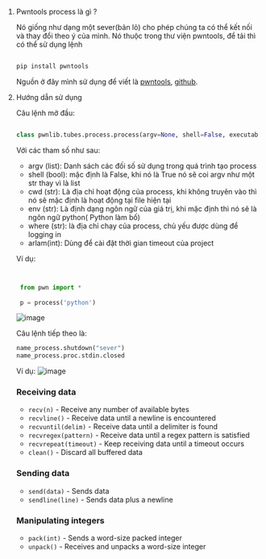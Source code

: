 
1. Pwntools process là gì ?

   Nó giống như dạng một sever(bản lỏ) cho phép chúng ta có thể kết nối và thay đổi theo ý của mình. Nó thuộc trong thư viện pwntools, để tải thì có thể sử dụng lệnh

   ```python

   pip install pwntools

   ```

   Nguồn ở đây mình sử dụng để viết là [pwntools](https://docs.pwntools.com/en/stable/tubes/processes.html), [github](https://github.com/Gallopsled/pwntools-tutorial/blob/master/tubes.md?plain=1).

2. Hướng dẫn sử dụng

   Câu lệnh mở đầu:

   ```python

   class pwnlib.tubes.process.process(argv=None, shell=False, executable=None, cwd=None, env=None, stdin=-1, stdout=<pwnlib.tubes.process.PTY object>, stderr=-2, close_fds=True, preexec_fn=<function process.<lambda>>, raw=True, aslr=None, setuid=None, where='local', display=None, alarm=None, *args, **kwargs)


   ```

   Với các tham số như sau:
   + argv (list): Danh sách các đối số sử dụng trong quá trình tạo process
   + shell (bool): mặc định là False, khi nó là True nó sẽ coi argv như một str thay vì là list
   + cwd (str): Là địa chỉ hoạt động của process, khi không truyên vào thì nó sẽ mặc định là hoạt động tại file hiện tại
   + env (str): Là định dạng ngôn ngữ của giá trị, khi mặc định thì nó sẽ là ngôn ngữ python( Python làm bố)
   + where (str): là địa chỉ chạy của process, chủ yếu được dùng để logging in
   + arlam(int): Dùng để cài đặt thời gian timeout của project

   Ví dụ:
   ```python

   
    from pwn import *
    
    p = process('python')

   ```

   ![image](https://github.com/MinhFanBoy/KCSC_tranning/assets/145200520/91966f3f-d8f5-42ab-a396-fd0f41b29de0)

   Câu lệnh tiếp theo là:
   ```python
   name_process.shutdown("sever")
   name_process.proc.stdin.closed
   ```
   Ví dụ:
   ![image](https://github.com/MinhFanBoy/KCSC_tranning/assets/145200520/09bdbf6c-953b-4958-acb8-8e78a3928e85)

      ### Receiving data
   
   - `recv(n)` - Receive any number of available bytes
   - `recvline()` - Receive data until a newline is encountered
   - `recvuntil(delim)` - Receive data until a delimiter is found
   - `recvregex(pattern)` - Receive data until a regex pattern is satisfied
   - `recvrepeat(timeout)` - Keep receiving data until a timeout occurs
   - `clean()` - Discard all buffered data
   
   ### Sending data
   
   - `send(data)` - Sends data
   - `sendline(line)` - Sends data plus a newline
   
   ### Manipulating integers
   
   - `pack(int)` - Sends a word-size packed integer
   - `unpack()` - Receives and unpacks a word-size integer



  
